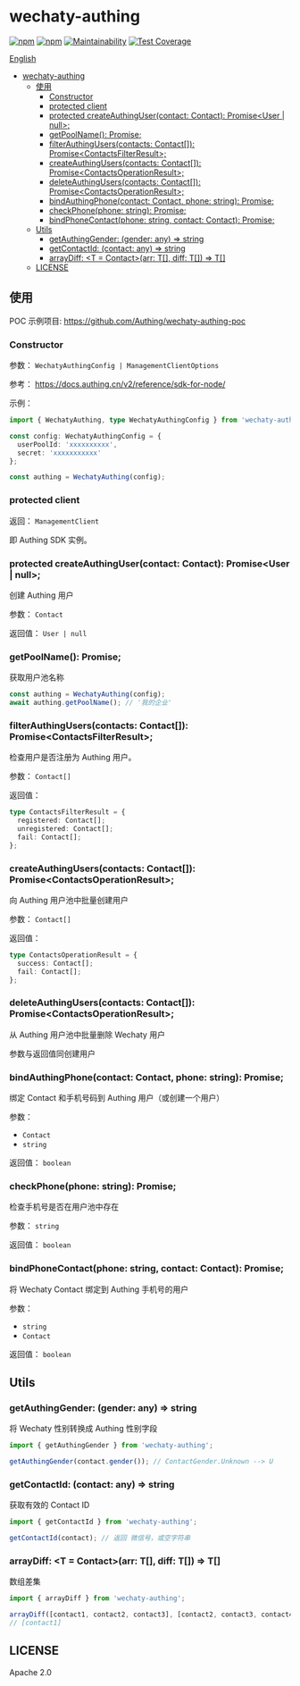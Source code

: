 # wechaty-authing

[![npm](https://img.shields.io/npm/v/wechaty-authing.svg)](https://npmjs.org/package/wechaty-authing) [![npm](https://img.shields.io/npm/dt/wechaty-authing.svg)](https://npmjs.org/package/wechaty-authing) [![Maintainability](https://api.codeclimate.com/v1/badges/3e8c3f891b4a3adcb80d/maintainability)](https://codeclimate.com/github/Authing/wechaty-authing/maintainability) [![Test Coverage](https://api.codeclimate.com/v1/badges/3e8c3f891b4a3adcb80d/test_coverage)](https://codeclimate.com/github/Authing/wechaty-authing/test_coverage)

[English](./README.md)

- [wechaty-authing](#wechaty-authing)
  - [使用](#使用)
    - [Constructor](#constructor)
    - [protected client](#protected-client)
    - [protected createAuthingUser(contact: Contact): Promise<User | null>;](#protected-createauthingusercontact-contact-promiseuser--null)
    - [getPoolName(): Promise<string>;](#getpoolname-promisestring)
    - [filterAuthingUsers(contacts: Contact[]): Promise<ContactsFilterResult<Contact>>;](#filterauthinguserscontacts-contact-promisecontactsfilterresultcontact)
    - [createAuthingUsers(contacts: Contact[]): Promise<ContactsOperationResult<Contact>>;](#createauthinguserscontacts-contact-promisecontactsoperationresultcontact)
    - [deleteAuthingUsers(contacts: Contact[]): Promise<ContactsOperationResult<Contact>>;](#deleteauthinguserscontacts-contact-promisecontactsoperationresultcontact)
    - [bindAuthingPhone(contact: Contact, phone: string): Promise<boolean>;](#bindauthingphonecontact-contact-phone-string-promiseboolean)
    - [checkPhone(phone: string): Promise<boolean>;](#checkphonephone-string-promiseboolean)
    - [bindPhoneContact(phone: string, contact: Contact): Promise<boolean>;](#bindphonecontactphone-string-contact-contact-promiseboolean)
  - [Utils](#utils)
    - [getAuthingGender: (gender: any) => string](#getauthinggender-gender-any--string)
    - [getContactId: (contact: any) => string](#getcontactid-contact-any--string)
    - [arrayDiff: <T = Contact>(arr: T[], diff: T[]) => T[]](#arraydiff-t--contactarr-t-diff-t--t)
  - [LICENSE](#license)

## 使用

POC 示例项目: https://github.com/Authing/wechaty-authing-poc

### Constructor

参数： `WechatyAuthingConfig | ManagementClientOptions`

参考： https://docs.authing.cn/v2/reference/sdk-for-node/

示例：

```ts
import { WechatyAuthing, type WechatyAuthingConfig } from 'wechaty-authing';

const config: WechatyAuthingConfig = {
  userPoolId: 'xxxxxxxxxx',
  secret: 'xxxxxxxxxxx'
};

const authing = WechatyAuthing(config);
```

### protected client

返回： `ManagementClient`

即 Authing SDK 实例。

### protected createAuthingUser(contact: Contact): Promise<User | null>;

创建 Authing 用户

参数： `Contact`

返回值： `User | null`

### getPoolName(): Promise<string>;

获取用户池名称

```ts
const authing = WechatyAuthing(config);
await authing.getPoolName(); // '我的企业'
```

### filterAuthingUsers(contacts: Contact[]): Promise<ContactsFilterResult<Contact>>;

检查用户是否注册为 Authing 用户。

参数： `Contact[]`

返回值：

```ts
type ContactsFilterResult = {
  registered: Contact[];
  unregistered: Contact[];
  fail: Contact[];
};
```

### createAuthingUsers(contacts: Contact[]): Promise<ContactsOperationResult<Contact>>;

向 Authing 用户池中批量创建用户

参数： `Contact[]`

返回值：

```ts
type ContactsOperationResult = {
  success: Contact[];
  fail: Contact[];
};
```

### deleteAuthingUsers(contacts: Contact[]): Promise<ContactsOperationResult<Contact>>;

从 Authing 用户池中批量删除 Wechaty 用户

参数与返回值同创建用户

### bindAuthingPhone(contact: Contact, phone: string): Promise<boolean>;

绑定 Contact 和手机号码到 Authing 用户（或创建一个用户）

参数：

- `Contact`
- `string`

返回值： `boolean`

### checkPhone(phone: string): Promise<boolean>;

检查手机号是否在用户池中存在

参数： `string`

返回值： `boolean`

### bindPhoneContact(phone: string, contact: Contact): Promise<boolean>;

将 Wechaty Contact 绑定到 Authing 手机号的用户

参数：

- `string`
- `Contact`

返回值： `boolean`

## Utils

### getAuthingGender: (gender: any) => string

将 Wechaty 性别转换成 Authing 性别字段

```ts
import { getAuthingGender } from 'wechaty-authing';

getAuthingGender(contact.gender()); // ContactGender.Unknown --> U
```

### getContactId: (contact: any) => string

获取有效的 Contact ID

```ts
import { getContactId } from 'wechaty-authing';

getContactId(contact); // 返回 微信号，或空字符串
```

### arrayDiff: <T = Contact>(arr: T[], diff: T[]) => T[]

数组差集

```ts
import { arrayDiff } from 'wechaty-authing';

arrayDiff([contact1, contact2, contact3], [contact2, contact3, contact4]);
// [contact1]
```

## LICENSE

Apache 2.0
